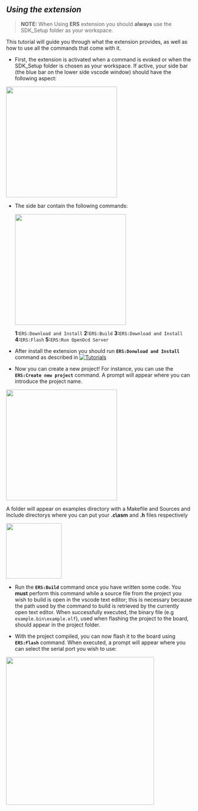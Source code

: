 ## *Using the extension*

> **NOTE:**  When Using **ERS** extension you should **always** use the SDK_Setup folder as your workspace.

This tutorial will guide you through what the extension provides, as well as how to use all the commands that come with it.

 - First, the extension is activated when a command is evoked or when the SDK_Setup folder is chosen as your workspace. If active, your side bar (the blue bar on the lower side vscode window) should have the following aspect:
<img src="https://user-images.githubusercontent.com/35406517/182361006-486d033e-1ead-4963-a822-5521817ca3fe.png" width="300">

 - The side bar contain the following commands:
  
    <img src="https://user-images.githubusercontent.com/35406517/182362801-6c314ef9-3961-4260-8681-4fbf961173fe.png" width="300">
  
    **1:**`ERS:Download and Install`
    **2:**`ERS:Build`
    **3:**`ERS:Download and Install`
    **4:**`ERS:Flash`
    **5:**`ERS:Run OpenOcd Server`
    
  - After install the extension you should run **`ERS:Donwload and Install`** command as described in [![Tutorials](https://img.shields.io/badge/-Tutorials-red)](./install.md)
  
  -  Now you can create a new project! For instance, you can use the **`ERS:Create new project`** command. A prompt will appear where you can introduce the project name.
  
  <img src="https://user-images.githubusercontent.com/35406517/182379820-1aca852c-3f12-4ba7-8ade-9e94723952ed.png" width="300">
   
  A folder will appear on examples directory with a Makefile and Sources and Include directorys where you can put your **.c\asm** and **.h** files respectively
  
  <img src="https://user-images.githubusercontent.com/35406517/182382149-03f03abe-5587-4364-9f39-18114cf8c712.png " width="150">
  
  - Run the **`ERS:Build`** command once you have written some code. You **must** perform this command while a source file from the project you wish to build is open in the vscode text editor; this is necessary because the path used by the command to build is retrieved by the currently open text editor. When successfully executed, the binary file (e.g `example.bin\example.elf`), used when flashing the project to the board, should appear in the project folder.
  
  -  With the project compiled, you can now flash it to the board using **`ERS:Flash`** command. When executed, a prompt will appear where you can select the serial port you wish to use:
  
   <img src= "https://user-images.githubusercontent.com/35406517/182386735-0b3d0a13-d109-43a3-8855-9a2fdaaddc16.png" width="400">
  

 



